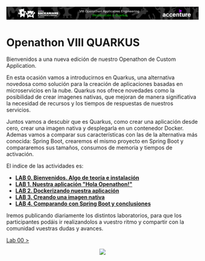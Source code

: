 <p align="center">
    <img src="resources/header_viii.png">
</p>

# Openathon VIII QUARKUS

Bienvenidos a una nueva edición de nuestro Openathon de Custom Application. 

En esta ocasión vamos a introducirnos en Quarkus, una alternativa novedosa como solución para la creación de aplicaciones basadas en microservicios en la nube. Quarkus nos ofrece novedades como la posibilidad de crear imagenes nativas, que mejoran de manera significativa la necesidad de recursos y los tiempos de respuestas de nuestros servicios.

Juntos vamos a descubir que es Quarkus, como crear una aplicación desde cero, crear una imagen nativa y desplegarla en un contenedor Docker. Ademas vamos a comparar sus características con las de la alternativa más conocida: Spring Boot, crearemos el mismo proyecto en Spring Boot y compararemos sus tamaños, consumos de memoria y tiempos de activación.

El indice de las actividades es:

* [**LAB 0. Bienvenidos. Algo de teoría e instalación**](./lab-00/README.md)
* [**LAB 1. Nuestra aplicación "Hola Openathon!"**](./lab-01/README.md)
* [**LAB 2. Dockerizando nuestra aplicación**](./lab-02/README.md)
* [**LAB 3. Creando una imagen nativa**](./lab-03/README.md)
* [**LAB 4. Comparando con Spring Boot y conclusiones**](./lab-04/README.md)

Iremos publicando diariamente los distintos laboratorios, para que los participantes podáis ir realizandolos a vuestro ritmo y compartir con la comunidad vuestras dudas y avances.


[Lab 00 >](./lab-00/README.md)

<p align="center">
    <img src="resources/header.png">
</p>